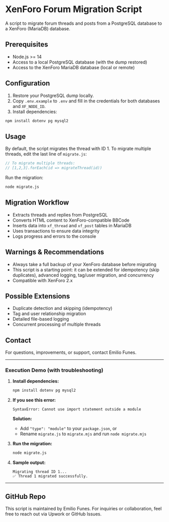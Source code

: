 # XenForo Forum Migration Script

A script to migrate forum threads and posts from a PostgreSQL database to a XenForo (MariaDB) database.

## Prerequisites

- Node.js >= 14
- Access to a local PostgreSQL database (with the dump restored)
- Access to the XenForo MariaDB database (local or remote)

## Configuration

1. Restore your PostgreSQL dump locally.
2. Copy `.env.example` to `.env` and fill in the credentials for both databases and `XF_NODE_ID`.
3. Install dependencies:

```bash
npm install dotenv pg mysql2
```

## Usage

By default, the script migrates the thread with ID 1. To migrate multiple threads, edit the last line of `migrate.js`:

```js
// To migrate multiple threads:
// [1,2,3].forEach(id => migrateThread(id))
```

Run the migration:

```bash
node migrate.js
```

## Migration Workflow

- Extracts threads and replies from PostgreSQL
- Converts HTML content to XenForo-compatible BBCode
- Inserts data into `xf_thread` and `xf_post` tables in MariaDB
- Uses transactions to ensure data integrity
- Logs progress and errors to the console

## Warnings & Recommendations

- Always take a full backup of your XenForo database before migrating
- This script is a starting point: it can be extended for idempotency (skip duplicates), advanced logging, tag/user migration, and concurrency
- Compatible with XenForo 2.x

## Possible Extensions

- Duplicate detection and skipping (idempotency)
- Tag and user relationship migration
- Detailed file-based logging
- Concurrent processing of multiple threads

## Contact

For questions, improvements, or support, contact Emilio Funes.

---

### Execution Demo (with troubleshooting)

1. **Install dependencies:**
   ```bash
   npm install dotenv pg mysql2
   ```

2. **If you see this error:**
   ```
   SyntaxError: Cannot use import statement outside a module
   ```
   **Solution:**  
   - Add `"type": "module"` to your `package.json`, or  
   - Rename `migrate.js` to `migrate.mjs` and run `node migrate.mjs`

3. **Run the migration:**
   ```bash
   node migrate.js
   ```

4. **Sample output:**
   ```
   Migrating thread ID 1...
   ✅ Thread 1 migrated successfully.
   ```

---

## GitHub Repo

This script is maintained by Emilio Funes. For inquiries or collaboration, feel free to reach out via Upwork or GitHub Issues.
